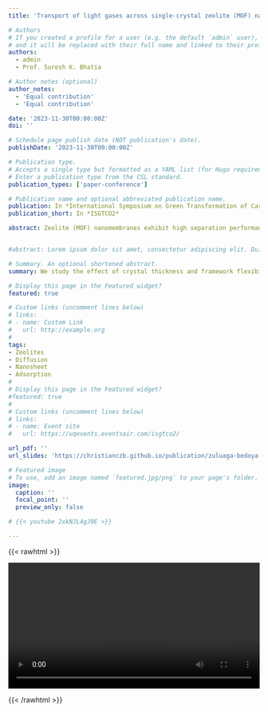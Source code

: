 ```yaml
---
title: 'Transport of light gases across single-crystal zeolite (MOF) nanomembranes: effect of size, flexibility, and polymer coating'

# Authors
# If you created a profile for a user (e.g. the default `admin` user), write the username (folder name) here
# and it will be replaced with their full name and linked to their profile.
authors:
  - admin
  - Prof. Suresh K. Bhatia

# Author notes (optional)
author_notes:
  - 'Equal contribution'
  - 'Equal contribution'

date: '2023-11-30T00:00:00Z'
doi: ''

# Schedule page publish date (NOT publication's date).
publishDate: '2023-11-30T00:00:00Z'

# Publication type.
# Accepts a single type but formatted as a YAML list (for Hugo requirements).
# Enter a publication type from the CSL standard.
publication_types: ['paper-conference']

# Publication name and optional abbreviated publication name.
publication: In *International Symposium on Green Transformation of Carbon Dioxide (ISGTCO2)*
publication_short: In *ISGTCO2*

abstract: Zeolite (MOF) nanomembranes exhibit high separation performances due to their molecular sieving effect associated with precisely sized pores and tuneable frameworks, which makes them attractive for gas separation, carbon capture, and water treatment, among other applications [1]. Although pore characteristics of zeolites (MOFs) are well-defined, challenges pertaining to gas transport resistances within nanosized crystals remain unexplained. Empirical studies linked these transport hindrances to defects within the crystal formation process, resulting in pore obstructions and grain boundaries [2]. However, recent simulation-based investigations have uncovered nonuniform diffusivities and transport resistances persist even in nanometric-sized crystals with ideal surfaces. Although these resistances were initially ascribed to interfacial effects on the boundary layer [3], recent simulations attribute them to slow trajectories and an increased number of collisions within a region of developing flow known as entry length [4]. We study the effect of crystal thickness and framework flexibility on gas diffusion, by comparing a fully flexible system with a rigid-average structure of equivalent window size. Equilibrium Molecular Dynamics (EMD) simulations were used to study the transport of CO2 in ZIF-8 and CH4, H2 in TON nanosheets of different sizes. We also investigated adding polymer layers (6FDA-durene polyimide) on TON bare nanosheets to account for support/both-side coating effects on the excess resistance. Transport is attenuated even in flexible thin nanosheets, despite having enhanced diffusivities compared to the rigid ones. An interplay between vibrating windows and kinetic effects on gas-wall collisions leads to increased diffusivity. Incorporating polymer layers into the nanosheets added extra internal barriers. Ideal selectivity is superior in the coated/supported at a particular crystal length. These results will aid in a better understanding of the transport resistances, guiding the fundamental design of ultrathin membranes for emerging sustainable applications.


#abstract: Lorem ipsum dolor sit amet, consectetur adipiscing elit. Duis posuere tellus ac convallis placerat. Proin tincidunt magna sed ex sollicitudin condimentum. Sed ac faucibus dolor, scelerisque sollicitudin nisi. Cras purus urna, suscipit quis sapien eu, pulvinar tempor diam. Quisque risus orci, mollis id ante sit amet, gravida egestas nisl. Sed ac tempus magna. Proin in dui enim. Donec condimentum, sem id dapibus fringilla, tellus enim condimentum arcu, nec volutpat est felis vel metus. Vestibulum sit amet erat at nulla eleifend gravida.

# Summary. An optional shortened abstract.
summary: We study the effect of crystal thickness and framework flexibility on gas diffusion, by comparing a fully flexible system with a rigid-average structure of equivalent window size. Equilibrium Molecular Dynamics (EMD) simulations were used to study the transport of CO2 in ZIF-8 and CH4, H2 in TON nanosheets of different sizes. We also investigated adding polymer layers (6FDA-durene polyimide) on TON bare nanosheets to account for support/both-side coating effects on the excess resistance.

# Display this page in the Featured widget?
featured: true

# Custom links (uncomment lines below)
# links:
# - name: Custom Link
#   url: http://example.org
#
tags: 
- Zeolites
- Diffusion
- Nanosheet
- Adsorption
#
# Display this page in the Featured widget?
#featured: true
#
# Custom links (uncomment lines below)
# links:
# - name: Event site
#   url: https://uqevents.eventsair.com/isgtco2/

url_pdf: ''
url_slides: 'https://christianczb.github.io/publication/zuluaga-bedoya-2023-b/ISGTCO2-Symposium.pdf'

# Featured image
# To use, add an image named `featured.jpg/png` to your page's folder.
image:
  caption: ''
  focal_point: ''
  preview_only: false

# {{< youtube 2xkNJL4gJ9E >}}

---
```


{{< rawhtml >}} 

<video width=100% controls autoplay>
    <source src="/videos/polyzeo.mp4" type="video/mp4">
    Your browser does not support the video tag.  
</video>

{{< /rawhtml >}}